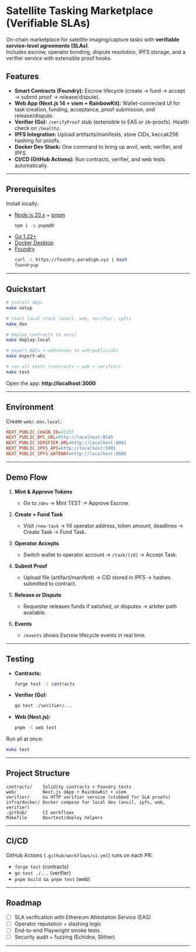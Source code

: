 # Satellite Tasking Marketplace (Verifiable SLAs)

On-chain marketplace for satellite imaging/capture tasks with **verifiable service-level agreements (SLAs)**.  
Includes escrow, operator bonding, dispute resolution, IPFS storage, and a verifier service with extensible proof hooks.

## Features
- **Smart Contracts (Foundry):** Escrow lifecycle (create → fund → accept → submit proof → release/dispute).
- **Web App (Next.js 14 + viem + RainbowKit):** Wallet-connected UI for task creation, funding, acceptance, proof submission, and release/dispute.
- **Verifier (Go):** `/verifyProof` stub (extensible to EAS or zk-proofs). Health check on `/healthz`.
- **IPFS Integration:** Upload artifacts/manifests, store CIDs, keccak256 hashing for proofs.
- **Docker Dev Stack:** One command to bring up anvil, web, verifier, and IPFS.
- **CI/CD (GitHub Actions):** Run contracts, verifier, and web tests automatically.

---

## Prerequisites
Install locally:
- [Node.js 20.x](https://nodejs.org) + [pnpm](https://pnpm.io)  
  ```bash
  npm i -g pnpm@9
  ```
- [Go 1.22+](https://go.dev/dl/)
- [Docker Desktop](https://www.docker.com/products/docker-desktop/)
- [Foundry](https://book.getfoundry.sh/getting-started/installation)  
  ```bash
  curl -L https://foundry.paradigm.xyz | bash
  foundryup
  ```

---

## Quickstart

```bash
# install deps
make setup

# start local stack (anvil, web, verifier, ipfs)
make dev

# deploy contracts to anvil
make deploy-local

# export ABIs + addresses to web/public/abi
make export-abi

# run all tests (contracts + web + verifier)
make test
```

Open the app: **http://localhost:3000**

---

## Environment

Create `web/.env.local`:

```ini
NEXT_PUBLIC_CHAIN_ID=31337
NEXT_PUBLIC_RPC_URL=http://localhost:8545
NEXT_PUBLIC_VERIFIER_URL=http://localhost:8091
NEXT_PUBLIC_IPFS_API=http://localhost:5001
NEXT_PUBLIC_IPFS_GATEWAY=http://localhost:8080
```

---

## Demo Flow

1. **Mint & Approve Tokens**
   - Go to `/dev` → Mint TEST → Approve Escrow.

2. **Create + Fund Task**
   - Visit `/new-task` → fill operator address, token amount, deadlines → Create Task → Fund Task.

3. **Operator Accepts**
   - Switch wallet to operator account → `/task/[id]` → Accept Task.

4. **Submit Proof**
   - Upload file (artifact/manifest) → CID stored in IPFS → hashes submitted to contract.

5. **Release or Dispute**
   - Requester releases funds if satisfied, or disputes → arbiter path available.

6. **Events**
   - `/events` shows Escrow lifecycle events in real time.

---

## Testing

- **Contracts:**  
  ```bash
  forge test -C contracts
  ```
- **Verifier (Go):**  
  ```bash
  go test ./verifier/...
  ```
- **Web (Next.js):**  
  ```bash
  pnpm -C web test
  ```

Run all at once:
```bash
make test
```

---

## Project Structure
```
contracts/    Solidity contracts + Foundry tests
web/          Next.js dApp + RainbowKit + viem
verifier/     Go HTTP verifier service (stubbed for SLA proofs)
infra/docker/ Docker compose for local dev (anvil, ipfs, web, verifier)
.github/      CI workflows
Makefile      Dev/test/deploy helpers
```

---

## CI/CD
GitHub Actions (`.github/workflows/ci.yml`) runs on each PR:
- `forge test` (contracts)
- `go test ./...` (verifier)
- `pnpm build && pnpm test` (web)

---

## Roadmap
- [ ] SLA verification with Ethereum Attestation Service (EAS)
- [ ] Operator reputation + slashing logic
- [ ] End-to-end Playwright smoke tests
- [ ] Security audit + fuzzing (Echidna, Slither)

---
